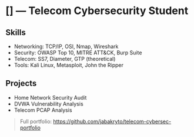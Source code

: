 # [] — Telecom Cybersecurity Student

## Skills
- Networking: TCP/IP, OSI, Nmap, Wireshark
- Security: OWASP Top 10, MITRE ATT&CK, Burp Suite
- Telecom: SS7, Diameter, GTP (theoretical)
- Tools: Kali Linux, Metasploit, John the Ripper

## Projects
- Home Network Security Audit
- DVWA Vulnerability Analysis
- Telecom PCAP Analysis

> Full portfolio: https://github.com/jabakryto/telecom-cybersec-portfolio
